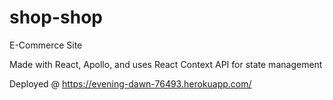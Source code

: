 # shop-shop
E-Commerce Site

Made with React, Apollo, and uses React Context API for state management

Deployed @ https://evening-dawn-76493.herokuapp.com/
